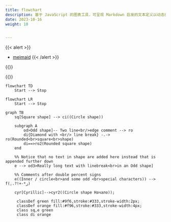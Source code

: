 ```yaml
---
title: flowchart
description: 基于 JavaScript 的图表工具，可呈现 Markdown 启发的文本定义以动态创建和修改图表。
date: 2023-10-16
weight: 10


---
```

{{< alert >}}
- [meimaid](https://cdn.jsdelivr.net/npm/mermaid@10.6.0/)
{{< /alert >}}


{{<note>}}


{{</note>}}


```mermaid
flowchart TD
    Start --> Stop
```


```mermaid
flowchart LR
    Start --> Stop
```




```mermaid
graph TB
    sq[Square shape] --> ci((Circle shape))

    subgraph A
        od>Odd shape]-- Two line<br/>edge comment --> ro
        di{Diamond with <br/> line break} -.-> ro(Rounded<br>square<br>shape)
        di==>ro2(Rounded square shape)
    end

    %% Notice that no text in shape are added here instead that is appended further down
    e --> od3>Really long text with linebreak<br>in an Odd shape]

    %% Comments after double percent signs
    e((Inner / circle<br>and some odd <br>special characters)) --> f(,.?!+-*ز)

    cyr[Cyrillic]-->cyr2((Circle shape Начало));

     classDef green fill:#9f6,stroke:#333,stroke-width:2px;
     classDef orange fill:#f96,stroke:#333,stroke-width:4px;
     class sq,e green
     class di orange
```














